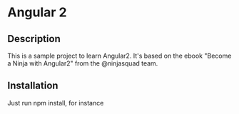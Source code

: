 # Angular 2

## Description

This is a sample project to learn Angular2.
It's based on the ebook "Become a Ninja with Angular2" from the @ninjasquad team.

## Installation

Just run npm install, for instance
